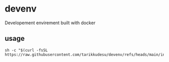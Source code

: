 # devenv
Developement envirement built with docker

## usage

```
sh -c "$(curl -fsSL https://raw.githubusercontent.com/tarikkudesu/devenv/refs/heads/main/install.sh)"
```
